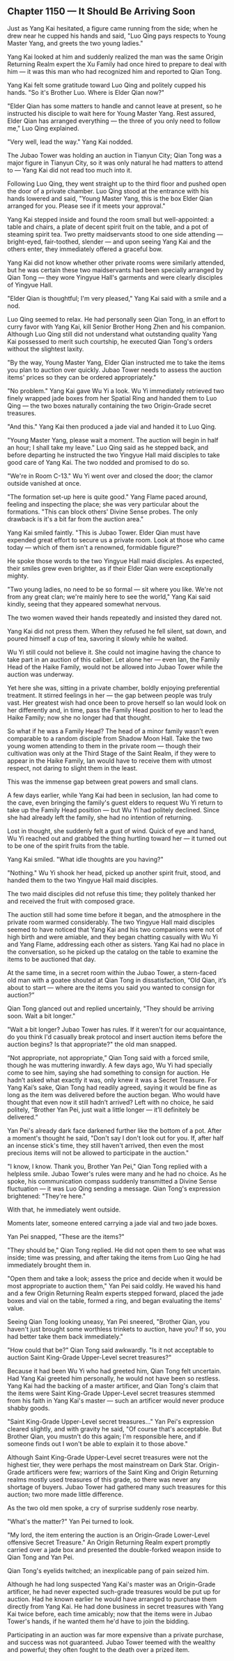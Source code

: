 ## Chapter 1150 — It Should Be Arriving Soon

Just as Yang Kai hesitated, a figure came running from the side; when he drew near he cupped his hands and said, "Luo Qing pays respects to Young Master Yang, and greets the two young ladies."

Yang Kai looked at him and suddenly realized the man was the same Origin Returning Realm expert the Xu Family had once hired to prepare to deal with him — it was this man who had recognized him and reported to Qian Tong.

Yang Kai felt some gratitude toward Luo Qing and politely cupped his hands. "So it's Brother Luo. Where is Elder Qian now?"

"Elder Qian has some matters to handle and cannot leave at present, so he instructed his disciple to wait here for Young Master Yang. Rest assured, Elder Qian has arranged everything — the three of you only need to follow me," Luo Qing explained.

"Very well, lead the way." Yang Kai nodded.

The Jubao Tower was holding an auction in Tianyun City; Qian Tong was a major figure in Tianyun City, so it was only natural he had matters to attend to — Yang Kai did not read too much into it.

Following Luo Qing, they went straight up to the third floor and pushed open the door of a private chamber. Luo Qing stood at the entrance with his hands lowered and said, "Young Master Yang, this is the box Elder Qian arranged for you. Please see if it meets your approval."

Yang Kai stepped inside and found the room small but well-appointed: a table and chairs, a plate of decent spirit fruit on the table, and a pot of steaming spirit tea. Two pretty maidservants stood to one side attending — bright-eyed, fair-toothed, slender — and upon seeing Yang Kai and the others enter, they immediately offered a graceful bow.

Yang Kai did not know whether other private rooms were similarly attended, but he was certain these two maidservants had been specially arranged by Qian Tong — they wore Yingyue Hall's garments and were clearly disciples of Yingyue Hall.

"Elder Qian is thoughtful; I'm very pleased," Yang Kai said with a smile and a nod.

Luo Qing seemed to relax. He had personally seen Qian Tong, in an effort to curry favor with Yang Kai, kill Senior Brother Hong Zhen and his companion. Although Luo Qing still did not understand what outstanding quality Yang Kai possessed to merit such courtship, he executed Qian Tong's orders without the slightest laxity.

"By the way, Young Master Yang, Elder Qian instructed me to take the items you plan to auction over quickly. Jubao Tower needs to assess the auction items' prices so they can be ordered appropriately."

"No problem." Yang Kai gave Wu Yi a look. Wu Yi immediately retrieved two finely wrapped jade boxes from her Spatial Ring and handed them to Luo Qing — the two boxes naturally containing the two Origin-Grade secret treasures.

"And this." Yang Kai then produced a jade vial and handed it to Luo Qing.

"Young Master Yang, please wait a moment. The auction will begin in half an hour; I shall take my leave." Luo Qing said as he stepped back, and before departing he instructed the two Yingyue Hall maid disciples to take good care of Yang Kai. The two nodded and promised to do so.

"We're in Room C-13." Wu Yi went over and closed the door; the clamor outside vanished at once.

"The formation set-up here is quite good." Yang Flame paced around, feeling and inspecting the place; she was very particular about the formations. "This can block others' Divine Sense probes. The only drawback is it's a bit far from the auction area."

Yang Kai smiled faintly. "This is Jubao Tower. Elder Qian must have expended great effort to secure us a private room. Look at those who came today — which of them isn't a renowned, formidable figure?"

He spoke those words to the two Yingyue Hall maid disciples. As expected, their smiles grew even brighter, as if their Elder Qian were exceptionally mighty.

"Two young ladies, no need to be so formal — sit where you like. We're not from any great clan; we're mainly here to see the world," Yang Kai said kindly, seeing that they appeared somewhat nervous.

The two women waved their hands repeatedly and insisted they dared not.

Yang Kai did not press them. When they refused he fell silent, sat down, and poured himself a cup of tea, savoring it slowly while he waited.

Wu Yi still could not believe it. She could not imagine having the chance to take part in an auction of this caliber. Let alone her — even Ian, the Family Head of the Haike Family, would not be allowed into Jubao Tower while the auction was underway.

Yet here she was, sitting in a private chamber, boldly enjoying preferential treatment. It stirred feelings in her — the gap between people was truly vast. Her greatest wish had once been to prove herself so Ian would look on her differently and, in time, pass the Family Head position to her to lead the Haike Family; now she no longer had that thought.

So what if he was a Family Head? The head of a minor family wasn’t even comparable to a random disciple from Shadow Moon Hall. Take the two young women attending to them in the private room — though their cultivation was only at the Third Stage of the Saint Realm, if they were to appear in the Haike Family, Ian would have to receive them with utmost respect, not daring to slight them in the least.

This was the immense gap between great powers and small clans.

A few days earlier, while Yang Kai had been in seclusion, Ian had come to the cave, even bringing the family's guest elders to request Wu Yi return to take up the Family Head position — but Wu Yi had politely declined. Since she had already left the family, she had no intention of returning.

Lost in thought, she suddenly felt a gust of wind. Quick of eye and hand, Wu Yi reached out and grabbed the thing hurtling toward her — it turned out to be one of the spirit fruits from the table.

Yang Kai smiled. "What idle thoughts are you having?"

"Nothing." Wu Yi shook her head, picked up another spirit fruit, stood, and handed them to the two Yingyue Hall maid disciples.

The two maid disciples did not refuse this time; they politely thanked her and received the fruit with composed grace.

The auction still had some time before it began, and the atmosphere in the private room warmed considerably. The two Yingyue Hall maid disciples seemed to have noticed that Yang Kai and his two companions were not of high birth and were amiable, and they began chatting casually with Wu Yi and Yang Flame, addressing each other as sisters. Yang Kai had no place in the conversation, so he picked up the catalog on the table to examine the items to be auctioned that day.

At the same time, in a secret room within the Jubao Tower, a stern-faced old man with a goatee shouted at Qian Tong in dissatisfaction, “Old Qian, it’s about to start — where are the items you said you wanted to consign for auction?”

Qian Tong glanced out and replied uncertainly, "They should be arriving soon. Wait a bit longer."

"Wait a bit longer? Jubao Tower has rules. If it weren't for our acquaintance, do you think I'd casually break protocol and insert auction items before the auction begins? Is that appropriate?" the old man snapped.

“Not appropriate, not appropriate,” Qian Tong said with a forced smile, though he was muttering inwardly. A few days ago, Wu Yi had specially come to see him, saying she had something to consign for auction. He hadn’t asked what exactly it was, only knew it was a Secret Treasure. For Yang Kai’s sake, Qian Tong had readily agreed, saying it would be fine as long as the item was delivered before the auction began. Who would have thought that even now it still hadn’t arrived? Left with no choice, he said politely, “Brother Yan Pei, just wait a little longer — it’ll definitely be delivered.”

Yan Pei's already dark face darkened further like the bottom of a pot. After a moment's thought he said, "Don't say I don't look out for you. If, after half an incense stick's time, they still haven't arrived, then even the most precious items will not be allowed to participate in the auction."

"I know, I know. Thank you, Brother Yan Pei," Qian Tong replied with a helpless smile. Jubao Tower's rules were many and he had no choice. As he spoke, his communication compass suddenly transmitted a Divine Sense fluctuation — it was Luo Qing sending a message. Qian Tong's expression brightened: "They're here."

With that, he immediately went outside.

Moments later, someone entered carrying a jade vial and two jade boxes.

Yan Pei snapped, "These are the items?"

"They should be," Qian Tong replied. He did not open them to see what was inside; time was pressing, and after taking the items from Luo Qing he had immediately brought them in.

"Open them and take a look; assess the price and decide when it would be most appropriate to auction them," Yan Pei said coldly. He waved his hand and a few Origin Returning Realm experts stepped forward, placed the jade boxes and vial on the table, formed a ring, and began evaluating the items' value.

Seeing Qian Tong looking uneasy, Yan Pei sneered, "Brother Qian, you haven't just brought some worthless trinkets to auction, have you? If so, you had better take them back immediately."

"How could that be?" Qian Tong said awkwardly. "Is it not acceptable to auction Saint King-Grade Upper-Level secret treasures?"

Because it had been Wu Yi who had greeted him, Qian Tong felt uncertain. Had Yang Kai greeted him personally, he would not have been so restless. Yang Kai had the backing of a master artificer, and Qian Tong's claim that the items were Saint King-Grade Upper-Level secret treasures stemmed from his faith in Yang Kai's master — such an artificer would never produce shabby goods.

"Saint King-Grade Upper-Level secret treasures..." Yan Pei's expression cleared slightly, and with gravity he said, "Of course that's acceptable. But Brother Qian, you mustn't do this again; I'm responsible here, and if someone finds out I won't be able to explain it to those above."

Although Saint King-Grade Upper-Level secret treasures were not the highest tier, they were perhaps the most mainstream on Dark Star. Origin-Grade artificers were few; warriors of the Saint King and Origin Returning realms mostly used treasures of this grade, so there was never any shortage of buyers. Jubao Tower had gathered many such treasures for this auction; two more made little difference.

As the two old men spoke, a cry of surprise suddenly rose nearby.

"What's the matter?" Yan Pei turned to look.

"My lord, the item entering the auction is an Origin-Grade Lower-Level offensive Secret Treasure." An Origin Returning Realm expert promptly carried over a jade box and presented the double-forked weapon inside to Qian Tong and Yan Pei.

Qian Tong's eyelids twitched; an inexplicable pang of pain seized him.

Although he had long suspected Yang Kai's master was an Origin-Grade artificer, he had never expected such-grade treasures would be put up for auction. Had he known earlier he would have arranged to purchase them directly from Yang Kai. He had done business in secret treasures with Yang Kai twice before, each time amicably; now that the items were in Jubao Tower's hands, if he wanted them he'd have to join the bidding.

Participating in an auction was far more expensive than a private purchase, and success was not guaranteed. Jubao Tower teemed with the wealthy and powerful; they often fought to the death over a prized item.